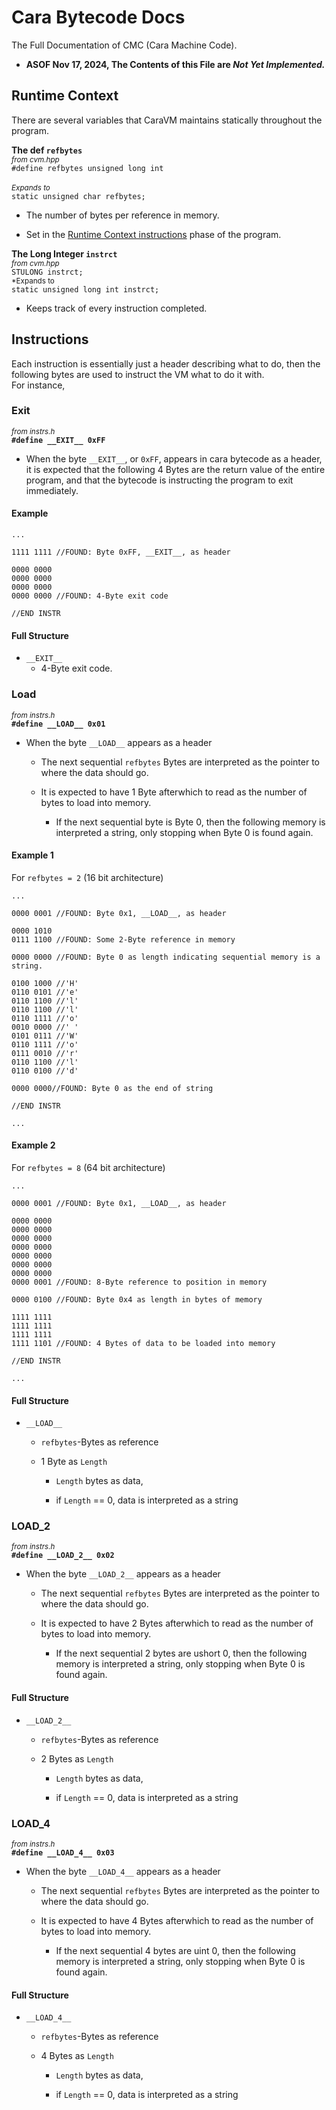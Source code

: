 
# Cara Bytecode Docs

The Full Documentation of CMC (Cara Machine Code).

- __ASOF Nov 17, 2024, The Contents of this File are *Not Yet Implemented.*__

## Runtime Context

There are several variables that CaraVM maintains statically throughout the program.



__The def `refbytes`__\
<small>*from cvm.hpp*</small>\
`#define refbytes unsigned long int`\
\
<small>*Expands to*</small>\
`static unsigned char refbytes;`

- The number of bytes per reference in memory.

- Set in the [Runtime Context instructions](#instructions) phase of the program.

__The Long Integer `instrct`__\
<small>*from cvm.hpp*</small>\
`STULONG instrct;`
\
<small>*Expands to</small>\
`static unsigned long int instrct;`

- Keeps track of every instruction completed.

## Instructions

Each instruction is essentially just a header describing what to do, then the following bytes are used to instruct the VM what to do it with.\
For instance,

### Exit

<small>*from instrs.h*</small>\
__`#define __EXIT__ 0xFF`__

- When the byte `__EXIT__`, or `0xFF`, appears in cara bytecode as a header, it is expected that the following 4 Bytes are the return value of the entire program, and that the bytecode is instructing the program to exit immediately.

#### Example

```
...

1111 1111 //FOUND: Byte 0xFF, __EXIT__, as header

0000 0000
0000 0000
0000 0000
0000 0000 //FOUND: 4-Byte exit code

//END INSTR
```

#### Full Structure

- `__EXIT__`
    - 4-Byte exit code.

### Load

<small>*from instrs.h*</small>\
__`#define __LOAD__ 0x01`__

- When the byte `__LOAD__` appears as a header
    
    - The next sequential `refbytes` Bytes are interpreted as the pointer to where the data should go.

    - It is expected to have 1 Byte afterwhich to read as the number of bytes to load into memory.
        
        - If the next sequential byte is Byte 0, then the following memory is interpreted a string, only stopping when Byte 0 is found again.
    
#### Example 1

For `refbytes = 2` (16 bit architecture)

```
...

0000 0001 //FOUND: Byte 0x1, __LOAD__, as header

0000 1010
0111 1100 //FOUND: Some 2-Byte reference in memory

0000 0000 //FOUND: Byte 0 as length indicating sequential memory is a string.

0100 1000 //'H'
0110 0101 //'e'
0110 1100 //'l'
0110 1100 //'l'
0110 1111 //'o'
0010 0000 //' '
0101 0111 //'W'
0110 1111 //'o'
0111 0010 //'r'
0110 1100 //'l'
0110 0100 //'d'

0000 0000//FOUND: Byte 0 as the end of string

//END INSTR

...

```

#### Example 2

For `refbytes = 8` (64 bit architecture)

```
...

0000 0001 //FOUND: Byte 0x1, __LOAD__, as header

0000 0000
0000 0000
0000 0000
0000 0000
0000 0000
0000 0000
0000 0000
0000 0001 //FOUND: 8-Byte reference to position in memory

0000 0100 //FOUND: Byte 0x4 as length in bytes of memory

1111 1111 
1111 1111
1111 1111
1111 1101 //FOUND: 4 Bytes of data to be loaded into memory

//END INSTR

...

```

#### Full Structure

- `__LOAD__`

    - `refbytes`-Bytes as reference

    - 1 Byte as `Length`

        - `Length` bytes as data,

        - if `Length` == 0, data is interpreted as a string

### LOAD_2


<small>*from instrs.h*</small>\
__`#define __LOAD_2__ 0x02`__

- When the byte `__LOAD_2__` appears as a header
    
    - The next sequential `refbytes` Bytes are interpreted as the pointer to where the data should go.

    - It is expected to have 2 Bytes afterwhich to read as the number of bytes to load into memory.
        
        - If the next sequential 2 bytes are ushort 0, then the following memory is interpreted a string, only stopping when Byte 0 is found again.

#### Full Structure

- `__LOAD_2__`

    - `refbytes`-Bytes as reference

    - 2 Bytes as `Length`

        - `Length` bytes as data,

        - if `Length` == 0, data is interpreted as a string

### LOAD_4


<small>*from instrs.h*</small>\
__`#define __LOAD_4__ 0x03`__

- When the byte `__LOAD_4__` appears as a header
    
    - The next sequential `refbytes` Bytes are interpreted as the pointer to where the data should go.

    - It is expected to have 4 Bytes afterwhich to read as the number of bytes to load into memory.
        
        - If the next sequential 4 bytes are uint 0, then the following memory is interpreted a string, only stopping when Byte 0 is found again.

#### Full Structure

- `__LOAD_4__`

    - `refbytes`-Bytes as reference

    - 4 Bytes as `Length`

        - `Length` bytes as data,

        - if `Length` == 0, data is interpreted as a string